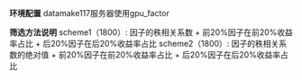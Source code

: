 **环境配置**
datamake117服务器使用gpu_factor

**筛选方法说明**
scheme1（1800）: 因子的秩相关系数 + 前20%因子在前20%收益率占比 + 后20%因子在后20%收益率占比
scheme2（1800）: 因子的秩相关系数的绝对值 + 前20%因子在前20%收益率占比 + 后20%因子在后20%收益率占比
